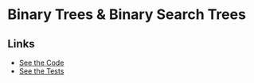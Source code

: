 # Binary Trees & Binary Search Trees

## Links

- [See the Code](trees.py)
- [See the Tests](../tests/test_trees.py)
